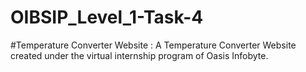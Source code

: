 # OIBSIP_Level_1-Task-4
#Temperature Converter Website : A Temperature Converter Website created under the virtual internship program of Oasis Infobyte.
